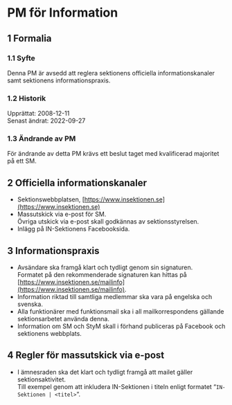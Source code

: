 # PM för Information

## 1 Formalia

### 1.1 Syfte

Denna PM är avsedd att reglera sektionens officiella informationskanaler samt sektionens informationspraxis.

### 1.2 Historik

Upprättat: 2008-12-11  
Senast ändrat: 2022-09-27

### 1.3 Ändrande av PM

För ändrande av detta PM krävs ett beslut taget med kvalificerad majoritet på ett SM.

## 2 Officiella informationskanaler

- Sektionswebbplatsen, [https://www.insektionen.se](https://www.insektionen.se)  
- Massutskick via e-post för SM.  
  Övriga utskick via e-post skall godkännas av sektionsstyrelsen.
- Inlägg på IN-Sektionens Facebooksida.

## 3 Informationspraxis

- Avsändare ska framgå klart och tydligt genom sin signaturen.  
  Formatet på den rekommenderade signaturen kan hittas på [https://www.insektionen.se/mailinfo](https://www.insektionen.se/mailinfo).  
- Information riktad till samtliga medlemmar ska vara på engelska och svenska.  
- Alla funktionärer med funktionsmail ska i all mailkorrespondens gällande sektionsarbetet använda denna.
- Information om SM och StyM skall i förhand publiceras på Facebook och sektionens webbplats.

## 4 Regler för massutskick via e-post

- I ämnesraden ska det klart och tydligt framgå att mailet gäller sektionsaktivitet.  
  Till exempel genom att inkludera IN-Sektionen i titeln enligt formatet “`IN-Sektionen | <titel>`“.
